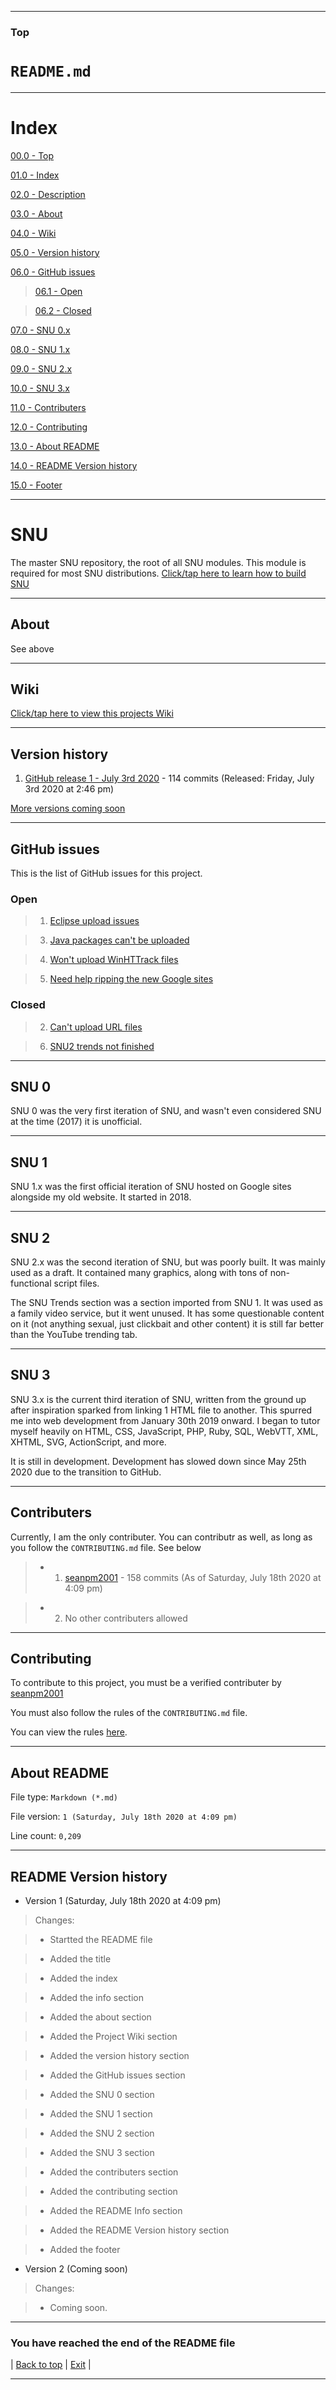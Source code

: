 
***

### Top

# `README.md`

***

# Index

[00.0 - Top](#Top)

[01.0 - Index](#Index)

[02.0 - Description](#SNU)

[03.0 - About](#About)

[04.0 - Wiki](#Wiki)

[05.0 - Version history](#Version-history)

[06.0 - GitHub issues](#GitHub-issues)

> [06.1 - Open](#Open)

> [06.2 - Closed](#Closed)

[07.0 - SNU 0.x](#SNU-0)

[08.0 - SNU 1.x](#SNU-1)

[09.0 - SNU 2.x](#SNU-2)

[10.0 - SNU 3.x](#SNU-3)

[11.0 - Contributers](#Contributers)

[12.0 - Contributing](#Contributing)

[13.0 - About README](#About-README)

[14.0 - README Version history](#README-Version-history)

[15.0 - Footer](#You-have-reached-the-end-of-the-README-file)

***

# SNU
The master SNU repository, the root of all SNU modules. This module is required for most SNU distributions. [Click/tap here to learn how to build SNU](https://gist.github.com/seanpm2001/745564a46186888e829fdeb9cda584de)

***

## About

See above

***

## Wiki

[Click/tap here to view this projects Wiki](https://github.com/seanpm2001/SNU/wiki)

***

## Version history

1. [GitHub release 1 - July 3rd 2020](https://github.com/seanpm2001/SNU/releases/tag/v1.0g_alpha1.0) - 114 commits (Released: Friday, July 3rd 2020 at 2:46 pm)

[More versions coming soon](https://github.com/seanpm2001/SNU/releases/)

***

## GitHub issues

This is the list of GitHub issues for this project.

### Open

> 1. [Eclipse upload issues](https://github.com/seanpm2001/SNU/issues/1/)

> 3. [Java packages can't be uploaded](https://github.com/seanpm2001/SNU/issues/3/)

> 4. [Won't upload WinHTTrack files](https://github.com/seanpm2001/SNU/issues/4/)

> 5. [Need help ripping the new Google sites](https://github.com/seanpm2001/SNU/issues/5/)

### Closed

> 2. [Can't upload URL files](https://github.com/seanpm2001/SNU/issues/2)

> 6. [SNU2 trends not finished](https://github.com/seanpm2001/SNU/issues/6)

***

## SNU 0

SNU 0 was the very first iteration of SNU, and wasn't even considered SNU at the time (2017) it is unofficial.

***

## SNU 1

SNU 1.x was the first official iteration of SNU hosted on Google sites alongside my old website. It started in 2018.

***

## SNU 2

SNU 2.x was the second iteration of SNU, but was poorly built. It was mainly used as a draft. It contained many graphics, along with tons of non-functional script files.

The SNU Trends section was a section imported from SNU 1. It was used as a family video service, but it went unused. It has some questionable content on it (not anything sexual, just clickbait and other content) it is still far better than the YouTube trending tab.

***

## SNU 3

SNU 3.x is the current third iteration of  SNU, written from the ground up after inspiration sparked from linking 1 HTML file to another. This spurred me into web development from January 30th 2019 onward. I began to tutor myself heavily on HTML, CSS, JavaScript, PHP, Ruby, SQL, WebVTT, XML, XHTML, SVG, ActionScript, and more.

It is still in development. Development has slowed down since May 25th 2020 due to the transition to GitHub.

***

## Contributers

Currently, I am the only contributer. You can contributr as well, as long as you follow the `CONTRIBUTING.md` file. See below

> * 1. [seanpm2001](https://github.com/seanpm2001/) - 158 commits (As of Saturday, July 18th 2020 at 4:09 pm)

> * 2. No other contributers allowed

***

## Contributing

To contribute to this project, you must be a verified contributer by [seanpm2001](https://github.com/seanpm2001/)

You must also follow the rules of the `CONTRIBUTING.md` file.

You can view the rules [here](https://github.com/seanpm2001/SNU/blob/master/CONTRIBUTING.md).


***

## About README

File type: `Markdown (*.md)`

File version: `1 (Saturday, July 18th 2020 at 4:09 pm)`

Line count: `0,209`

***

## README Version history

* Version 1 (Saturday, July 18th 2020 at 4:09 pm)

> Changes:

> * Startted the README file

> * Added the title

> * Added the index

> * Added the info section

> * Added the about section

> * Added the Project Wiki section

> * Added the version history section

> * Added the GitHub issues section

> * Added the SNU 0 section

> * Added the SNU 1 section

> * Added the SNU 2 section

> * Added the SNU 3 section

> * Added the contributers section

> * Added the contributing section

> * Added the README Info section

> * Added the README Version history section

> * Added the footer

* Version 2 (Coming soon)

> Changes:

> * Coming soon.

***

### You have reached the end of the README file

| [Back to top](#Top) | [Exit](https://github.com) |

***

